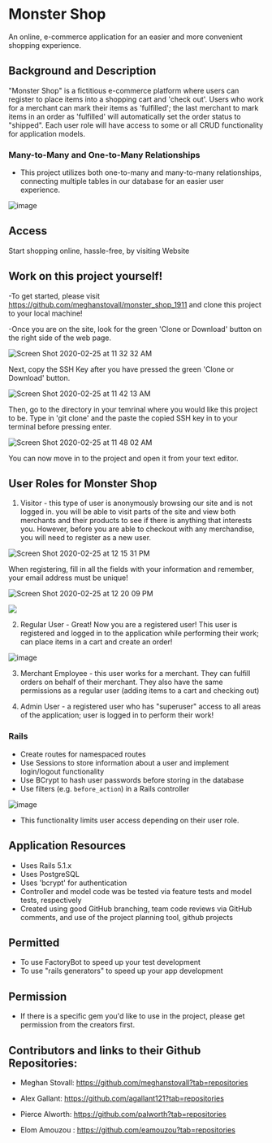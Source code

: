 # Monster Shop
An online, e-commerce application for an easier and more convenient shopping experience.

## Background and Description

"Monster Shop" is a fictitious e-commerce platform where users can register to place items into a shopping cart and 'check out'. Users who work for a merchant can mark their items as 'fulfilled'; the last merchant to mark items in an order as 'fulfilled' will automatically set the order status to "shipped". Each user role will have access to some or all CRUD functionality for application models.

### Many-to-Many and One-to-Many Relationships
* This project utilizes both one-to-many and many-to-many relationships, connecting multiple tables in our database for an easier user experience.

![image](https://user-images.githubusercontent.com/52808022/75277723-cc8a2200-57c5-11ea-89be-5e897431213d.png)

## Access
Start shopping online, hassle-free, by visiting Website

## Work on this project yourself!
-To get started, please visit https://github.com/meghanstovall/monster_shop_1911 and clone this project to your local machine!

-Once you are on the site, look for the green 'Clone or Download' button on the right side of the web page.

![Screen Shot 2020-02-25 at 11 32 32 AM](https://user-images.githubusercontent.com/52808022/75276092-bf1f6880-57c2-11ea-977a-8f885322cd15.png)

Next, copy the SSH Key after you have pressed the green 'Clone or Download' button.

![Screen Shot 2020-02-25 at 11 42 13 AM](https://user-images.githubusercontent.com/52808022/75276756-02c6a200-57c4-11ea-9026-aa60d1ff1e62.png)

Then, go to the directory in your temrinal where you would like
this project to be. Type in 'git clone' and the paste the copied SSH key in to your terminal before pressing enter.

![Screen Shot 2020-02-25 at 11 48 02 AM](https://user-images.githubusercontent.com/52808022/75277652-a2386480-57c5-11ea-935e-af97b41d8bbb.png)

You can now move in to the project and open it from your text editor.

## User Roles for Monster Shop

1. Visitor - this type of user is anonymously browsing our site and is not logged in. you will be able to visit parts of the site and view both merchants and their products to see if there is anything that interests you. However, before you are able to checkout with any merchandise, you will need to register as a new user.

![Screen Shot 2020-02-25 at 12 15 31 PM](https://user-images.githubusercontent.com/52808022/75279470-e711ca80-57c8-11ea-9847-84aa1add641c.png)

When registering, fill in all the fields with your information and remember, your email address must be unique!

![Screen Shot 2020-02-25 at 12 20 09 PM](https://user-images.githubusercontent.com/52808022/75279721-538cc980-57c9-11ea-94b1-6030d19ec058.png)

![](https://media.giphy.com/media/YPQHMVcdurJHilF5TW/giphy.gif)

2. Regular User - Great! Now you are a registered user! This user is registered and logged in to the application while performing their work; can place items in a cart and create an order!

![image](https://user-images.githubusercontent.com/52808022/75280096-0c530880-57ca-11ea-89ef-332af1dedbe1.png)

3. Merchant Employee - this user works for a merchant. They can fulfill orders on behalf of their merchant. They also have the same permissions as a regular user (adding items to a cart and checking out)


4. Admin User - a registered user who has "superuser" access to all areas of the application; user is logged in to perform their work!

### Rails
* Create routes for namespaced routes
* Use Sessions to store information about a user and implement login/logout functionality
* Use BCrypt to hash user passwords before storing in the database
* Use filters (e.g. `before_action`) in a Rails controller

![image](https://user-images.githubusercontent.com/52808022/75459751-b2734f80-593d-11ea-9f36-6881e76ea8e0.png)

* This functionality limits user access depending on their user role.

## Application Resources

- Uses Rails 5.1.x
- Uses PostgreSQL
- Uses 'bcrypt' for authentication
- Controller and model code was be tested via feature tests and model tests, respectively
- Created using good GitHub branching, team code reviews via GitHub comments, and use of the project planning tool, github projects

## Permitted

- To use FactoryBot to speed up your test development
- To use "rails generators" to speed up your app development

## Permission

- If there is a specific gem you'd like to use in the project, please get permission from the creators first.


## Contributors and links to their Github Repositories:

* Meghan Stovall: https://github.com/meghanstovall?tab=repositories 

* Alex Gallant: https://github.com/agallant121?tab=repositories

* Pierce Alworth: https://github.com/palworth?tab=repositories

* Elom Amouzou : https://github.com/eamouzou?tab=repositories

